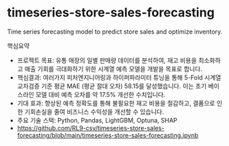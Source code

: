 # timeseries-store-sales-forecasting
Time series forecasting model to predict store sales and optimize inventory.

핵심요약
- 프로젝트 목표: 유통 매장의 일별 판매량 데이터를 분석하여, 재고 비용을 최소화하고 매출 기회를 극대화하기 위한 시계열 예측 모델을 개발을 목표로 합니다.
- 핵심결과: 여러가지 피처엔지니어링과 하이퍼파라미터 튜닝을 통해 5-Fold 시계열 교차검증 기준 평균 MAE (평균 절대 오차) 58.15를 달성했습니다. 이는 초기 베이스라인 모델 대비 예측 오차를 약 17.5% 개선한 수치입니다.
- 기대 효과: 향상된 예측 정확도를 통해 불필요한 재고 비용을 절감하고, 결품으로 인한 기회손실을 줄여 비즈니스 수익성을 개선할 수 있습니다.
- 주요 기술 스택: Python, Pandas, LightGBM, Optuna, SHAP
- https://github.com/RL9-csv/timeseries-store-sales-forecasting/blob/main/timeseries-store-sales-forecasting.ipynb
